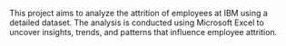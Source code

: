 This project aims to analyze the attrition of employees at IBM using a detailed dataset. The analysis is conducted using Microsoft Excel to uncover insights, trends, and patterns that influence employee attrition.

